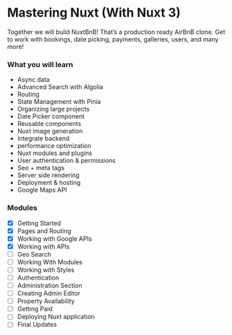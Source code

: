# Mastering Nuxt (With Nuxt 3)

Together we will build NuxtBnB! That’s a production ready AirBnB clone. Get to work with bookings, date picking, payments, galleries, users, and many more!

### What you will learn

- Async data
- Advanced Search with Algolia
- Routing
- State Management with Pinia
- Organizing large projects
- Date Picker component
- Reusable components
- Nuxt image generation
- Integrate backend
- performance optimization
- Nuxt modules and plugins
- User authentication & permissions
- Seo + meta tags
- Server side rendering
- Deployment & hosting
- Google Maps API

### Modules

- [x] Getting Started
- [x] Pages and Routing
- [x] Working with Google APIs
- [x] Working with APIs
- [ ] Geo Search
- [ ] Working With Modules
- [ ] Working with Styles
- [ ] Authentication
- [ ] Administration Section
- [ ] Creating Admin Editor
- [ ] Property Availability
- [ ] Getting Paid
- [ ] Deploying Nuxt application
- [ ] Final Updates
